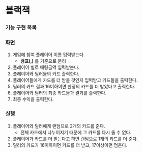 # 블랙잭
### 기능 구현 목록
### 화면
1. 게임에 참여 플레이어 이름 입력받는다.
	- **쉼표(,)** 를 기준으로 분리
2. 플레이어 별로 배팅금액 입력받는다.
3. 플레이어와 딜러들의 카드 출력한다.
4. 플레이어들에게 카드를 더 받을 것인지 입력받고 카드들을 출력한다.
5. 딜러의 카드 결과 16이하이면 한장의 카드를 더 받았다고 출력한다.
6. 플레이어와 딜러의 최종 카드들과 결과를 출력한다.
7. 최종 수익을 출력한다.

### 실행
1. 플레이어와 딜러에게 랜덤으로 2개의 카드를 준다.
	- 전체 카드에서 나누어지기 때문에 그 카드를 다시 줄 수 없다.
2. 플레이어가 카드를 더 받는다고 하면 랜덤으로 1개의 카드를 더 준다.
3. 딜러의 카드가 16이하이면 카드를 더 받고, 17이상이면 멈춘다.